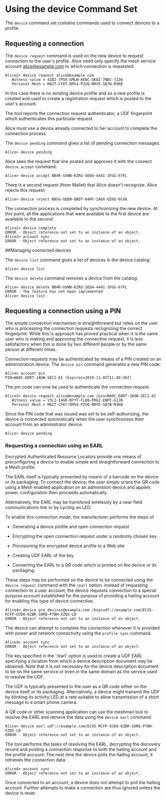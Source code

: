 
# Using the device Command Set

The `device` command set contains commands used to connect devices to a 
profile.

## Requesting a connection

The `device request` command is used on the new device 
to request connection to the user's profile. Alice need only specify 
the mesh service account alice@example.com to which connection is requested:


````
Alice2> device request alice@example.com
   Witness value = 42B2-7POX-GMLW-6EBC-GKAI-7NDC-7226
   Personal Mesh = MA2T-CF6T-DM54-P2UQ-RMYE-SB7W-M3KB
````

In this case there is no existing device profile and so a new profile is
created and used to create a registration request which is posted to the user's 
account.

The tool reports the connection request authenticator, a UDF fingerprint which
authenticates this particular request.

Alice must use a device already connected to her account to
complete the connection process.

The `device pending` command gives a list of pending connection
messages.


````
Alice> device pending
````

Alice sees the request that she posted and approves it with the connect
`device accept` command:


````
Alice> device accept NB4R-GVWN-KZRU-5EQ4-444I-3FGG-67FL
````

There is a second request (from Mallet) that Alice doesn't recognize. Alice rejects this
request:


````
Alice> device reject NBSG-GQEN-DBOT-64HY-IA6X-QI6Q-6CG6
````

The connection process is completed by synchronizing the new device. At this point,
all the applications that were available to the first device are available to the
second:


````
Alice2> device complete
ERROR - Object reference not set to an instance of an object.
Alice2> account sync
ERROR - Object reference not set to an instance of an object.
````

##Managing connected devices

The `device list` command gives a list of devices in the device 
catalog:


````
Alice> device list
````

The `device delete` command removes a device from the catalog:


````
Alice> device delete NB4R-GVWN-KZRU-5EQ4-444I-3FGG-67FL
ERROR - The feature has not been implemented
Alice> device list
````


## Requesting a connection using a PIN

The simple connection mechanism is straightforward but relies on the user who is
processing the connection requests recognizing the correct fingerprint. While this
is approach has proved practical when it is the same user who is making and 
approving the connection request, it is less satisfactory when this is done
by two different people or by the same person at different times.

Connection requests may be authenticated by means of a PIN created on an 
administration device. The `device pin` command generates
a new PIN code:


````
Alice> account pin
PIN=NAOC-EDRT-JAUW-SEC2-6I (Expires=2019-11-05T11:40:36Z)
````

The pin code can now be used to authenticate the connection request:


````
Alice3> device request alice@example.com /pin=NAOC-EDRT-JAUW-SEC2-6I
   Witness value = V3L2-I4GR-NYYT-FL6B-PR6Z-ENPF-GIJN
   Personal Mesh = MA2T-CF6T-DM54-P2UQ-RMYE-SB7W-M3KB
````

Since the PIN code that was issued was set to be self-authorizing, the device
is connected automatically when the user synchronizes their account from an 
administrator device:


````
Alice> device pending
````


### Requesting a connection using an EARL

Encrypted Authenticated Resource Locators provide one means of preconfiguring
a device to enable simple and straightforward connection to a Mesh profile.

The EARL itself is typically presented by means of a barcode on the device
or its packaging. To connect the device, the user simply scans the QR code using
a Mesh enabled application on an administion device and applies power.
configuration then proceeds automatically.

Alternatively, the EARL may be transfered wirelessly by a near field 
communications link or by cycling an LED.

To enable this connection mode, the manufacturer performs the steps of

* Generating a device profile and open connection request

* Encrypting the open connection request under a randomly chosen key

* Provisioning the encrypted device profile to a Web site

* Creating UDF EARL of the key

* Converting the EARL to a QR code which is printed on the device or its packaging.

These steps may be performed on the device to be connected using the 
`device request` command with the `/earl` option. Instead of requesting
connection to a user account, the device requests connection to a special purpose
account established for the purpose of providing a hailing account for enabling
this type of device connection.


````
Alice4> device pre devices@example.com /key=udf://example.com/ECX5-RCFP-OJDO-6ZBR-SORQ-P7BH-XZQS-LD
ERROR - Object reference not set to an instance of an object.
````

The device can attempt to complete the connection whenever it is provided with power 
and network connectivity using the `profile sync` command.


````
Alice4> account sync
ERROR - Object reference not set to an instance of an object.
````

The key specified in the '/earl' option is used to create a UDF EARL specifying a 
location from which a device description document may be obtained. Note that 
it is not necessary for the device description document to be on the same service 
or even in the same domain as the service used to resolve the UDF.

The UDF is typically presented to the user as a QR code either on the device itself 
or its packaging. Alternatively, a device might transmit the UDF by blinking its 
activity LED at a rate suitable to allow transmission of a short message to a 
smart phone camera.

A QR code or other scanning application can use the meshman tool to resolve the EARL 
and retrieve the data using the `device earl` command:


````
Alice> device earl udf://example.com/ECX5-RCFP-OJDO-6ZBR-SORQ-P7BH-XZQS-LD
ERROR - Object reference not set to an instance of an object.
````

The tool performs the tasks of resolving the EARL, decrypting the discovery record
and posting a connection response to both the hailing account and the profile account.
The next time the device polls the hailing account, it retrieves the connection data:


````
Alice4> account sync
ERROR - Object reference not set to an instance of an object.
````

Once connected to an account, a device does not attempt to poll the hailing account. 
Further attempts to make a connection are thus ignored unless the device is 
reset.


